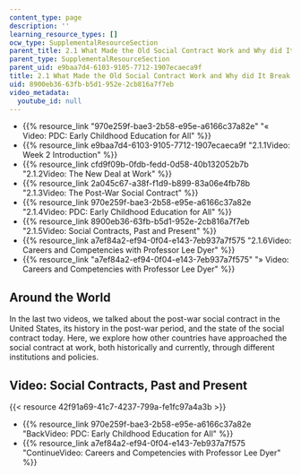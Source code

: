 ```yaml
---
content_type: page
description: ''
learning_resource_types: []
ocw_type: SupplementalResourceSection
parent_title: 2.1 What Made the Old Social Contract Work and Why did It Break Down?
parent_type: SupplementalResourceSection
parent_uid: e9baa7d4-6103-9105-7712-1907ecaeca9f
title: 2.1 What Made the Old Social Contract Work and Why did It Break Down?
uid: 8900eb36-63fb-b5d1-952e-2cb816a7f7eb
video_metadata:
  youtube_id: null
---
```


*   {{% resource_link "970e259f-bae3-2b58-e95e-a6166c37a82e" "« Video: PDC: Early Childhood Education for All" %}}
*   {{% resource_link e9baa7d4-6103-9105-7712-1907ecaeca9f "2.1.1Video: Week 2 Introduction" %}}
*   {{% resource_link cfd9f09b-0fdb-fedd-0d58-40b132052b7b "2.1.2Video: The New Deal at Work" %}}
*   {{% resource_link 2a045c67-a38f-f1d9-b899-83a06e4fb78b "2.1.3Video: The Post-War Social Contract" %}}
*   {{% resource_link 970e259f-bae3-2b58-e95e-a6166c37a82e "2.1.4Video: PDC: Early Childhood Education for All" %}}
*   {{% resource_link 8900eb36-63fb-b5d1-952e-2cb816a7f7eb "2.1.5Video: Social Contracts, Past and Present" %}}
*   {{% resource_link a7ef84a2-ef94-0f04-e143-7eb937a7f575 "2.1.6Video: Careers and Competencies with Professor Lee Dyer" %}}
*   {{% resource_link "a7ef84a2-ef94-0f04-e143-7eb937a7f575" "» Video: Careers and Competencies with Professor Lee Dyer" %}}

Around the World
----------------

In the last two videos, we talked about the post-war social contract in the United States, its history in the post-war period, and the state of the social contract today. Here, we explore how other countries have approached the social contract at work, both historically and currently, through different institutions and policies. 

Video: Social Contracts, Past and Present
-----------------------------------------

{{< resource 42f91a69-41c7-4237-799a-fe1fc97a4a3b >}}

*   {{% resource_link 970e259f-bae3-2b58-e95e-a6166c37a82e "BackVideo: PDC: Early Childhood Education for All" %}}
*   {{% resource_link a7ef84a2-ef94-0f04-e143-7eb937a7f575 "ContinueVideo: Careers and Competencies with Professor Lee Dyer" %}}